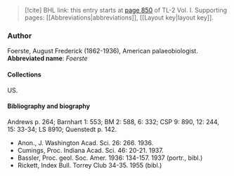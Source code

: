 > [!cite] BHL link: this entry starts at [page 850](https://www.biodiversitylibrary.org/page/33120981) of TL-2 Vol. I.
> Supporting pages: [[Abbreviations|abbreviations]], [[Layout key|layout key]].

### Author

Foerste, August Frederick (1862-1936), American palaeobiologist. 
**Abbreviated name**: *Foerste*

#### Collections

US.

#### Bibliography and biography

Andrews p. 264; Barnhart 1: 553; BM 2: 588, 6: 332; CSP 9: 890, 12: 244, 15: 33-34; LS 8910; Quenstedt p. 142.
- Anon., J. Washington Acad. Sci. 26: 266. 1936.
- Cumings, Proc. Indiana Acad. Sci. 46: 20-21. 1937.
- Bassler, Proc. geol. Soc. Amer. 1936: 134-157. 1937 (portr., bibl.)
- Rickett, Index Bull. Torrey Club 34-35. 1955 (bibl.)


